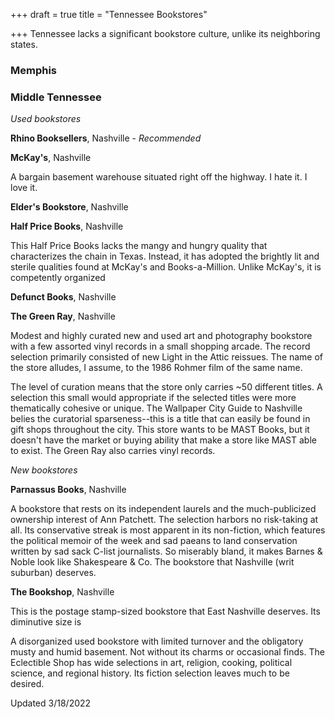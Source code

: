 +++
draft = true
title = "Tennessee Bookstores"

+++
Tennessee lacks a significant bookstore culture, unlike its neighboring states.

### Memphis

### Middle Tennessee

_Used bookstores_

**Rhino Booksellers**, Nashville - _Recommended_

**McKay's**, Nashville

A bargain basement warehouse situated right off the highway. I hate it. I love it.

**Elder's Bookstore**, Nashville

**Half Price Books**, Nashville

This Half Price Books lacks the mangy and hungry quality that characterizes the chain in Texas. Instead, it has adopted the brightly lit and sterile qualities found at McKay's and Books-a-Million. Unlike McKay's, it is competently organized

**Defunct Books**, Nashville

**The Green Ray**, Nashville

Modest and highly curated new and used art and photography bookstore with a few assorted vinyl records in a small shopping arcade. The record selection primarily consisted of new Light in the Attic reissues. The name of the store alludes, I assume, to the 1986 Rohmer film of the same name.

The level of curation means that the store only carries \~50 different titles.  A selection this small would appropriate if the selected titles were more thematically cohesive or unique. The Wallpaper City Guide to Nashville belies the curatorial sparseness--this is a title that can easily be found in gift shops throughout the city. This store wants to be MAST Books, but it doesn't have the market or buying ability that make a store like MAST able to exist. The Green Ray also carries vinyl records. 

_New bookstores_

**Parnassus Books**, Nashville

A bookstore that rests on its independent laurels and the much-publicized ownership interest of Ann Patchett. The selection harbors no risk-taking at all. Its conservative streak is most apparent in its non-fiction, which features the political memoir of the week and sad paeans to land conservation written by sad sack C-list journalists. So miserably bland, it makes Barnes & Noble look like Shakespeare & Co. The bookstore that Nashville (writ suburban) deserves.

**The Bookshop**, Nashville

This is the postage stamp-sized bookstore that East Nashville deserves. Its diminutive size is

A disorganized used bookstore with limited turnover and the obligatory musty and humid basement. Not without its charms or occasional finds. The Eclectible Shop has wide selections in art, religion, cooking, political science, and regional history. Its fiction selection leaves much to be desired.

Updated 3/18/2022